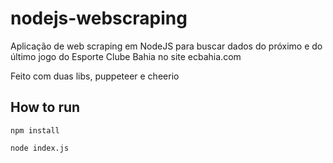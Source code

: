 # nodejs-webscraping

Aplicação de web scraping em NodeJS para buscar dados do próximo e do último jogo do Esporte Clube Bahia no site ecbahia.com

Feito com duas libs, puppeteer e cheerio

## How to run
```
npm install
```
```
node index.js
```


